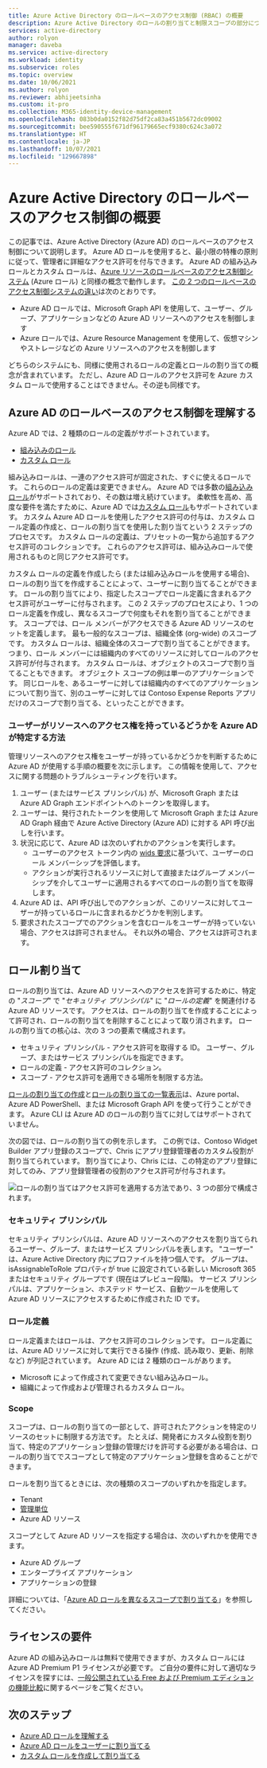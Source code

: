 ```yaml
---
title: Azure Active Directory のロールベースのアクセス制御 (RBAC) の概要
description: Azure Active Directory のロールの割り当てと制限スコープの部分について説明します。
services: active-directory
author: rolyon
manager: daveba
ms.service: active-directory
ms.workload: identity
ms.subservice: roles
ms.topic: overview
ms.date: 10/06/2021
ms.author: rolyon
ms.reviewer: abhijeetsinha
ms.custom: it-pro
ms.collection: M365-identity-device-management
ms.openlocfilehash: 083b0da0152f82d75df2ca83a451b5672dc09002
ms.sourcegitcommit: bee590555f671df96179665ecf9380c624c3a072
ms.translationtype: HT
ms.contentlocale: ja-JP
ms.lasthandoff: 10/07/2021
ms.locfileid: "129667898"
---
```

# <a name="overview-of-role-based-access-control-in-azure-active-directory"></a>Azure Active Directory のロールベースのアクセス制御の概要

この記事では、Azure Active Directory (Azure AD) のロールベースのアクセス制御について説明します。 Azure AD ロールを使用すると、最小限の特権の原則に従って、管理者に詳細なアクセス許可を付与できます。 Azure AD の組み込みロールとカスタム ロールは、<bpt id="p1">[</bpt>Azure リソースのロールベースのアクセス制御システム<ept id="p1">](../../role-based-access-control/overview.md)</ept> (Azure ロール) と同様の概念で動作します。 <bpt id="p1">[</bpt>この 2 つのロールベースのアクセス制御システムの違い<ept id="p1">](../../role-based-access-control/rbac-and-directory-admin-roles.md)</ept>は次のとおりです。

- Azure AD ロールでは、Microsoft Graph API を使用して、ユーザー、グループ、アプリケーションなどの Azure AD リソースへのアクセスを制御します
- Azure ロールでは、Azure Resource Management を使用して、仮想マシンやストレージなどの Azure リソースへのアクセスを制御します

どちらのシステムにも、同様に使用されるロールの定義とロールの割り当ての概念が含まれています。 ただし、Azure AD ロールのアクセス許可を Azure カスタム ロールで使用することはできません。その逆も同様です。

## <a name="understand-azure-ad-role-based-access-control"></a>Azure AD のロールベースのアクセス制御を理解する
Azure AD では、2 種類のロールの定義がサポートされています。
* <bpt id="p1">[</bpt>組み込みのロール<ept id="p1">](./permissions-reference.md)</ept>
* <bpt id="p1">[</bpt>カスタム ロール<ept id="p1">](./custom-create.md)</ept>

組み込みロールは、一連のアクセス許可が固定された、すぐに使えるロールです。 これらのロールの定義は変更できません。 Azure AD では多数の<bpt id="p1">[</bpt>組み込みロール<ept id="p1">](./permissions-reference.md)</ept>がサポートされており、その数は増え続けています。 柔軟性を高め、高度な要件を満たすために、Azure AD では<bpt id="p1">[</bpt>カスタム ロール<ept id="p1">](./custom-create.md)</ept>もサポートされています。 カスタム Azure AD ロールを使用したアクセス許可の付与は、カスタム ロール定義の作成と、ロールの割り当てを使用した割り当てという 2 ステップのプロセスです。 カスタム ロールの定義は、プリセットの一覧から追加するアクセス許可のコレクションです。 これらのアクセス許可は、組み込みロールで使用されるものと同じアクセス許可です。  

カスタム ロールの定義を作成したら (または組み込みロールを使用する場合)、ロールの割り当てを作成することによって、ユーザーに割り当てることができます。 ロールの割り当てにより、指定したスコープでロール定義に含まれるアクセス許可がユーザーに付与されます。 この 2 ステップのプロセスにより、1 つのロール定義を作成し、異なるスコープで何度もそれを割り当てることができます。 スコープでは、ロール メンバーがアクセスできる Azure AD リソースのセットを定義します。 最も一般的なスコープは、組織全体 (org-wide) のスコープです。 カスタム ロールは、組織全体のスコープで割り当てることができます。つまり、ロール メンバーには組織内のすべてのリソースに対してロールのアクセス許可が付与されます。 カスタム ロールは、オブジェクトのスコープで割り当てることもできます。 オブジェクト スコープの例は単一のアプリケーションです。 同じロールを、あるユーザーに対しては組織内のすべてのアプリケーションについて割り当て、別のユーザーに対しては Contoso Expense Reports アプリだけのスコープで割り当てる、といったことができます。  

### <a name="how-azure-ad-determines-if-a-user-has-access-to-a-resource"></a>ユーザーがリソースへのアクセス権を持っているどうかを Azure AD が特定する方法

管理リソースへのアクセス権をユーザーが持っているかどうかを判断するために Azure AD が使用する手順の概要を次に示します。 この情報を使用して、アクセスに関する問題のトラブルシューティングを行います。

1. ユーザー (またはサービス プリンシパル) が、Microsoft Graph または Azure AD Graph エンドポイントへのトークンを取得します。
1. ユーザーは、発行されたトークンを使用して Microsoft Graph または Azure AD Graph 経由で Azure Active Directory (Azure AD) に対する API 呼び出しを行います。
1. 状況に応じて、Azure AD は次のいずれかのアクションを実行します。
   - ユーザーのアクセス トークン内の <bpt id="p1">[</bpt>wids 要求<ept id="p1">](../develop/access-tokens.md)</ept>に基づいて、ユーザーのロール メンバーシップを評価します。
   - アクションが実行されるリソースに対して直接またはグループ メンバーシップを介してユーザーに適用されるすべてのロールの割り当てを取得します。
1. Azure AD は、API 呼び出しでのアクションが、このリソースに対してユーザーが持っているロールに含まれるかどうかを判別します。
1. 要求されたスコープでのアクションを含むロールをユーザーが持っていない場合、アクセスは許可されません。 それ以外の場合、アクセスは許可されます。

## <a name="role-assignment"></a>ロール割り当て

ロールの割り当ては、Azure AD リソースへのアクセスを許可するために、特定の "*スコープ*" で "*セキュリティ プリンシパル*" に "*ロールの定義*" を関連付ける Azure AD リソースです。 アクセスは、ロールの割り当てを作成することによって許可され、ロールの割り当てを削除することによって取り消されます。 ロールの割り当ての核心は、次の 3 つの要素で構成されます。

- セキュリティ プリンシパル - アクセス許可を取得する ID。 ユーザー、グループ、またはサービス プリンシパルを指定できます。 
- ロールの定義 - アクセス許可のコレクション。 
- スコープ - アクセス許可を適用できる場所を制限する方法。

[ロールの割り当ての作成](manage-roles-portal.md)と[ロールの割り当ての一覧表示](view-assignments.md)は、Azure portal、Azure AD PowerShell、または Microsoft Graph API を使って行うことができます。 Azure CLI は Azure AD のロールの割り当てに対してはサポートされていません。

次の図では、ロールの割り当ての例を示します。 この例では、Contoso Widget Builder アプリ登録のスコープで、Chris にアプリ登録管理者のカスタム役割が割り当てられています。 割り当てにより、Chris には、この特定のアプリ登録に対してのみ、アプリ登録管理者の役割のアクセス許可が付与されます。

![ロールの割り当てはアクセス許可を適用する方法であり、3 つの部分で構成されます。](./media/custom-overview/rbac-overview.png)

### <a name="security-principal"></a>セキュリティ プリンシパル

セキュリティ プリンシパルは、Azure AD リソースへのアクセスを割り当てられるユーザー、グループ、またはサービス プリンシパルを表します。 "ユーザー" は、Azure Active Directory 内にプロファイルを持つ個人です。 グループは、isAssignableToRole プロパティが true に設定されている新しい Microsoft 365 またはセキュリティ グループです (現在はプレビュー段階)。 サービス プリンシパルは、アプリケーション、ホステッド サービス、自動ツールを使用して Azure AD リソースにアクセスするために作成された ID です。

### <a name="role-definition"></a>ロール定義

ロール定義またはロールは、アクセス許可のコレクションです。 ロール定義には、Azure AD リソースに対して実行できる操作 (作成、読み取り、更新、削除など) が列記されています。 Azure AD には 2 種類のロールがあります。

- Microsoft によって作成されて変更できない組み込みロール。
- 組織によって作成および管理されるカスタム ロール。

### <a name="scope"></a>Scope

スコープは、ロールの割り当ての一部として、許可されたアクションを特定のリソースのセットに制限する方法です。 たとえば、開発者にカスタム役割を割り当て、特定のアプリケーション登録の管理だけを許可する必要がある場合は、ロールの割り当てでスコープとして特定のアプリケーション登録を含めることができます。

ロールを割り当てるときには、次の種類のスコープのいずれかを指定します。

- Tenant
- <bpt id="p1">[</bpt>管理単位<ept id="p1">](administrative-units.md)</ept>
- Azure AD リソース

スコープとして Azure AD リソースを指定する場合は、次のいずれかを使用できます。

- Azure AD グループ
- エンタープライズ アプリケーション
- アプリケーションの登録

詳細については、「[Azure AD ロールを異なるスコープで割り当てる](assign-roles-different-scopes.md)」を参照してください。

## <a name="license-requirements"></a>ライセンスの要件

Azure AD の組み込みロールは無料で使用できますが、カスタム ロールには Azure AD Premium P1 ライセンスが必要です。 ご自分の要件に対して適切なライセンスを探すには、<bpt id="p1">[</bpt>一般公開されている Free および Premium エディションの機能比較<ept id="p1">](https://www.microsoft.com/security/business/identity-access-management/azure-ad-pricing)</ept>に関するページをご覧ください。

## <a name="next-steps"></a>次のステップ

- <bpt id="p1">[</bpt>Azure AD ロールを理解する<ept id="p1">](concept-understand-roles.md)</ept>
- <bpt id="p1">[</bpt>Azure AD ロールをユーザーに割り当てる<ept id="p1">](manage-roles-portal.md)</ept>
- <bpt id="p1">[</bpt>カスタム ロールを作成して割り当てる<ept id="p1">](custom-create.md)</ept>
